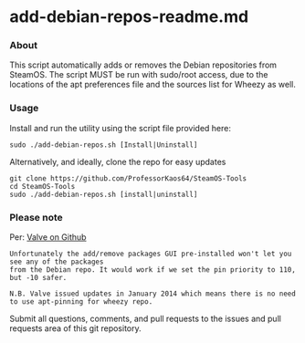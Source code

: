# add-debian-repos-readme.md

### About
This script automatically adds or removes the Debian repositories from SteamOS.
The script MUST be run with sudo/root access, due to the locations of the apt
preferences file and the sources list for Wheezy as well. 
 
### Usage

Install and run the utility using the script file provided here:
```
sudo ./add-debian-repos.sh [Install|Uninstall]
```

Alternatively, and ideally, clone the repo for easy updates
```
git clone https://github.com/ProfessorKaos64/SteamOS-Tools
cd SteamOS-Tools
sudo ./add-debian-repos.sh [install|uninstall]
```

### Please note

Per: [Valve on Github](https://github.com/ValveSoftware/SteamOS/wiki/Installing-Applications-From-The-Wheezy-Repo-In-SteamOS)

```
Unfortunately the add/remove packages GUI pre-installed won't let you see any of the packages 
from the Debian repo. It would work if we set the pin priority to 110, but -10 safer.

N.B. Valve issued updates in January 2014 which means there is no need 
to use apt-pinning for wheezy repo. 
```

Submit all questions, comments, and pull requests to the issues and pull requests area of this git repository.
